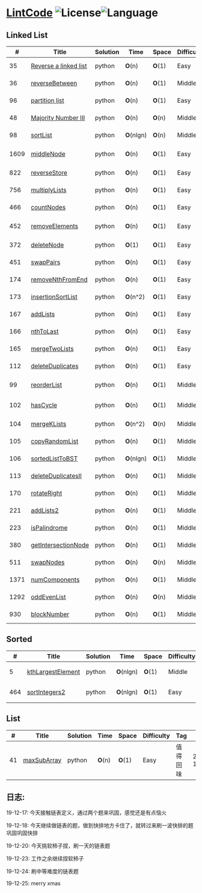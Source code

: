# [LintCode][1] ![License][2]![Language][3]

## Linked List

| # | Title | Solution | Time | Space | Difficulty | Tag | Date |
|---| ----- | -------- | ---- | ----- | ---------- | --- | ---- |
|35|[Reverse a linked list][4]|python|__O__(n)|__O__(1)|Easy||2019-12-17|
|36|[reverseBetween][5]|python|__O__(n)|__O__(1)|Middle||2019-12-17|
|96|[partition list][6]|python|__O__(n)|__O__(1)|Easy||2019-12-18|
|48|[Majority Number III][7]|python|__O__(n)|__O__(n)|Middle||2019-12-18|
|98|[sortList][10]|python|__O__(nlgn)|__O__(n)|Middle|快排|2019-12-18|
|1609|[middleNode][12]|python|__O__(n)|__O__(1)|Easy|快慢指针|2019-12-20|
|822|[reverseStore][13]|python|__O__(n)|__O__(1)|Easy||2019-12-20|
|756|[multiplyLists][14]|python|__O__(n)|__O__(1)|Easy||2019-12-20|
|466|[countNodes][15]|python|__O__(n)|__O__(1)|Easy||2019-12-20|
|452|[removeElements][16]|python|__O__(n)|__O__(1)|Easy|链表删除元素|2019-12-20|
|372|[deleteNode][17]|python|__O__(1)|__O__(1)|Easy||2019-12-20|
|451|[swapPairs][18]|python|__O__(n)|__O__(1)|Easy||2019-12-20|
|174|[removeNthFromEnd][19]|python|__O__(n)|__O__(1)|Easy||2019-12-20|
|173|[insertionSortList][20]|python|__O__(n^2)|__O__(1)|Easy|2019-12-23|
|167|[addLists][21]|python|__O__(n)|__O__(1)|Easy||2019-12-23|
|166|[nthToLast][22]|python|__O__(n)|__O__(1)|Easy||2019-12-23|
|165|[mergeTwoLists][23]|python|__O__(n)|__O__(1)|Easy||2019-12-23|
|112|[deleteDuplicates][24]|python|__O__(n)|__O__(1)|Easy||2019-12-23|
|99|[reorderList][25]|python|__O__(n)|__O__(1)|Middle|值得回味|2019-12-24|
|102|[hasCycle][26]|python|__O__(n)|__O__(1)|Middle|有趣、经典|2019-12-24|
|104|[mergeKLists][27]|python|__O__(n^2)|__O__(n)|Middle||2019-12-24|
|105|[copyRandomList][28]|python|__O__(n)|__O__(1)|Middle|深拷贝|2019-12-24|
|106|[sortedListToBST][29]|python|__O__(nlgn)|__O__(1)|Middle||2019-12-24|
|113|[deleteDuplicatesII][30]|python|__O__(n)|__O__(1)|Middle||2019-12-24|
|170|[rotateRight][31]|python|__O__(n)|__O__(1)|Middle||2019-12-25|
|221|[addLists2][32]|python|__O__(n)|__O__(1)|Middle||2019-12-25|
|223|[isPalindrome][33]|python|__O__(n)|__O__(1)|Middle||2019-12-25|
|380|[getIntersectionNode][34]|python|__O__(n)|__O__(1)|Middle||2019-12-25|
|511|[swapNodes][35]|python|__O__(n)|__O__(n)|Middle||2019-12-25|
|1371|[numComponents][36]|python|__O__(n)|__O__(1)|Middle|有意思|2019-12-25|
|1292|[oddEvenList][37]|python|__O__(n)|__O__(n)|Middle||2019-12-25|
|930|[blockNumber][38]|python|__O__(n)|__O__(1)|Middle||2019-12-25|


## Sorted

| # | Title | Solution | Time | Space | Difficulty | Tag | Date |
|---| ----- | -------- | ---- | ----- | ---------- | --- | ---- |
|5|[kthLargestElement][8]|python|__O__(nlgn)|__O__(1)|Middle|快排|2019-12-18|
|464|[sortIntegers2][9]|python|__O__(nlgn)|__O__(1)|Easy|快排|2019-12-18|


## List

| # | Title | Solution | Time | Space | Difficulty | Tag | Date |
|---| ----- | -------- | ---- | ----- | ---------- | --- | ---- |
|41|[maxSubArray][11]|python|__O__(n)|__O__(1)|Easy|值得回味|2019-12-19|

## 日志:

19-12-17: 今天接触链表定义，通过两个题来巩固，感觉还是有点恼火

19-12-18: 今天继续做链表的题，做到快排地方卡住了，就转过来刷一波快排的题巩固巩固快排

19-12-20: 今天挑软柿子捏，刷一天的链表题

19-12-23: 工作之余继续捏软柿子

19-12-24: 刷中等难度的链表题

19-12-25: merry xmas

[1]: https://www.lintcode.com/problem/
[2]: https://img.shields.io/badge/License-MIT-blue
[3]: https://img.shields.io/badge/Language-Python3-green
[4]: ./LinkedList/reverseALinkedList.py
[5]: ./LinkedList/reverseBetween.py
[6]: ./LinkedList/partitionList.py
[7]: ./LinkedList/majorityNumber3.py
[8]: ./Sorted/kthLargestElement.py
[9]: ./Sorted/sortIntegers2.py
[10]: ./LinkedList/sortList.py
[11]: ./List/maxSubArray.py
[12]: ./LinkedList/middleNode.py
[13]: ./LinkedList/reverseStore.py
[14]: ./LinkedList/multiplyLists.py
[15]: ./LinkedList/countNodes.py
[16]: ./LinkedList/removeElements.py
[17]: ./LinkedList/deleteNode.py
[18]: ./LinkedList/swapPairs.py
[19]: ./LinkedList/removeNthFromEnd.py
[20]: ./LinkedList/insertionSortList.py
[21]: ./LinkedList/addLists.py
[22]: ./LinkedList/nthToLast.py
[23]: ./LinkedList/mergeTwoLists.py
[24]: ./LinkedList/deleteDuplicates.py
[25]: ./LinkedList/reorderList.py
[26]: ./LinkedList/hasCycle.py
[27]: ./LinkedList/mergeKLists.py
[28]: ./LinkedList/copyRandomList.py
[29]: ./LinkedList/sortedListToBST.py
[30]: ./LinkedList/deleteDuplicates2.py
[31]: ./LinkedList/rotateRight.py
[32]: ./LinkedList/addLists2.py
[33]: ./LinkedList/isPalindrome.py
[34]: ./LinkedList/getIntersectionNode.py
[35]: ./LinkedList/swapNodes.py
[36]: ./LinkedList/numComponents.py
[37]: ./LinkedList/oddEvenList.py
[38]: ./LinkedList/blockNumber.py